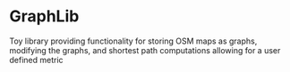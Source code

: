 # GraphLib
Toy library providing functionality for storing OSM maps as graphs, modifying the graphs, and shortest path computations allowing for a user defined metric
